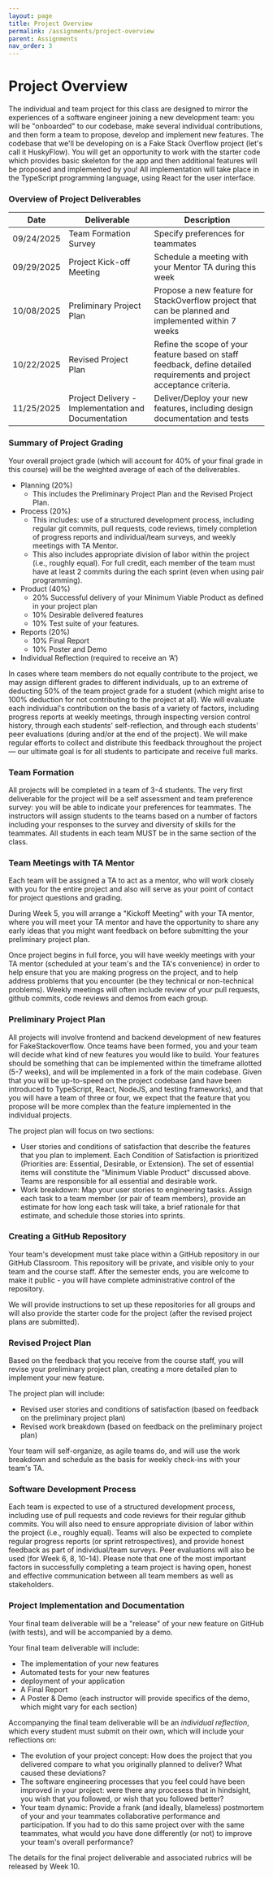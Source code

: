 ```yaml
---
layout: page
title: Project Overview
permalink: /assignments/project-overview
parent: Assignments
nav_order: 3
---
```


# Project Overview
The individual and team project for this class are designed to mirror the experiences of a software engineer joining a new development team:
you will be "onboarded" to our codebase, make several individual contributions, and then form a team to propose, develop and implement new features.
The codebase that we'll be developing on is a Fake Stack Overflow project (let's call it HuskyFlow). You will get an opportunity to work with the starter code which provides basic skeleton for the app and then additional features will be proposed and implemented by you!
All implementation will take place in the TypeScript programming language, using React for the user interface.

### Overview of Project Deliverables

| Date | Deliverable | Description | 
| -----| ----------- | ----------- |
| 09/24/2025| Team Formation Survey | Specify preferences for teammates |
| 09/29/2025| Project Kick-off Meeting | Schedule a meeting with your Mentor TA during this week |
| 10/08/2025 | Preliminary Project Plan | Propose a new feature for StackOverflow project that can be planned and implemented within 7 weeks |
| 10/22/2025 | Revised Project Plan | Refine the scope of your feature based on staff feedback, define detailed requirements and project acceptance criteria. |
| 11/25/2025 | Project Delivery - Implementation and Documentation | Deliver/Deploy your new features, including design documentation and tests |

### Summary of Project Grading
Your overall project grade (which will account for 40% of your final grade in this course) will be the weighted average of each of the deliverables.

* Planning (20%)
  * This includes the Preliminary Project Plan and the Revised Project Plan.
* Process (20%)
  * This includes: use of a structured development process, including regular git commits, pull requests, code reviews, timely completion of progress reports and individual/team surveys, and weekly meetings with TA Mentor.
  * This also includes appropriate division of labor within the project (i.e., roughly equal). For full credit, each member of the team must have at least 2 commits during the each sprint (even when using pair programming).
* Product (40%)
  * 20% Successful delivery of your Minimum Viable Product as defined in your project plan
  * 10% Desirable delivered features
  * 10% Test suite of your features.
* Reports (20%)
  * 10% Final Report
  * 10% Poster and Demo
* Individual Reflection (required to receive an ‘A’)
  
In cases where team members do not equally contribute to the project, we may assign different grades to different individuals, up to an extreme of deducting 50% of the team project grade for a student (which might arise to 100% deduction for not contributing to the project at all).
We will evaluate each individual's contribution on the basis of a variety of factors, including progress reports at weekly meetings, through inspecting version control history, through each students' self-reflection, and through each students' peer evaluations (during and/or at the end of the project).
We will make regular efforts to collect and distribute this feedback throughout the project — our ultimate goal is for all students to participate and receive full marks.

### Team Formation
All projects will be completed in a team of 3-4 students.
The very first deliverable for the project will be a self assessment and team preference survey: you will be able to indicate
your preferences for teammates. The instructors will assign students to the teams based on a number of factors including your responses to the survey and diversity of skills for the teammates.
All students in each team MUST be in the same section of the class.


### Team Meetings with TA Mentor
Each team will be assigned a TA to act as a mentor, who will work closely with you for the entire project and also will serve as your point of contact for project questions and grading. 

During Week 5, you will arrange a "Kickoff Meeting" with your TA mentor, where you will meet your TA mentor and have the opportunity to share any early ideas that you might want feedback on before submitting the your preliminary project plan.

Once project begins in full force, you will have weekly meetings with your TA mentor (scheduled at your team's and the TA's convenience) in order to help ensure that you are making progress on the project, and to help address problems that you encounter (be they technical or non-technical problems). Weekly meetings will often include review of your pull requests, github commits,  code reviews and demos from each group.


###  Preliminary Project Plan
All projects will involve frontend and backend development of new features for FakeStackoverflow.
Once teams have been formed, you and your team will decide what kind of new features you would like to build.
Your features should be something that can be implemented within the timeframe allotted (5-7 weeks), and will be implemented in a fork of the main codebase.
Given that you will be up-to-speed on the project codebase (and have been introduced to TypeScript, React, NodeJS, and testing frameworks),
and that you will have a team of three or four, we expect that the feature that you propose will be more complex than the feature implemented in the individual projects.

The project plan will focus on two sections:
* User stories and conditions of satisfaction that describe the features that you plan to implement. Each Condition of Satisfaction is prioritized (Priorities are: Essential, Desirable, or Extension). The set of essential items will constitute the "Minimum Viable Product" discussed above. Teams are responsible for all essential and desirable work. 
* Work breakdown: Map your user stories to engineering tasks. Assign each task to a team member (or pair of team members), provide an estimate for how long each task will take, a brief rationale for that estimate, and schedule those stories into sprints.

### Creating a GitHub Repository
Your team's development must take place within a GitHub repository in our GitHub Classroom. This repository will be private, and visible only to your team and the course staff. After the semester ends, you are welcome to make it public - you will have complete administrative control of the repository.

We will provide instructions to set up these repositories for all groups and will also provide the starter code for the project (after the revised project plans are submitted).

### Revised Project Plan
Based on the feedback that you receive from the course staff, you will revise your preliminary project plan, creating a more detailed plan to implement your new feature.

The project plan will include:
* Revised user stories and conditions of satisfaction (based on feedback on the preliminary project plan)
* Revised work breakdown (based on feedback on the preliminary project plan)

Your team will self-organize, as agile teams do, and will use the work breakdown and schedule as the basis for weekly check-ins with your team's TA.

### Software Development Process
Each team is expected to use of a structured development process, including use of pull requests and code reviews for their regular github commits. You will also need to ensure appropriate division of labor within the project (i.e., roughly equal). Teams will also be expected to complete regular progress reports (or sprint retrospectives), and provide honest feedback as part of individual/team surveys. Peer evaluations will also be used (for Week 6, 8, 10-14). 
Please note that one of the most important factors in successfully completing a team project is having open, honest and effective communication between all team members as well as stakeholders. 

### Project Implementation and Documentation

Your final team deliverable will be a "release" of your new feature on GitHub (with tests), and will be accompanied by a demo.

Your final team deliverable will include:
* The implementation of your new features
* Automated tests for your new features
* deployment of your application
* A Final Report
* A Poster & Demo (each instructor will provide specifics of the demo, which might vary for each section)
    
Accompanying the final team deliverable will be an *individual reflection*, which every student must submit on their own, which will include your reflections on:
* The evolution of your project concept: How does the project that you delivered compare to what you originally planned to deliver? What caused these deviations?
* The software engineering processes that you feel could have been improved in your project: were there any procesess that in hindsight, you wish that you followed, or wish that you followed better?
* Your team dynamic: Provide a frank (and ideally, blameless) postmortem of your and your teammates collaborative performance and participation. If you had to do this same project over with the same teammates, what would *you* have done differently (or not) to improve your team's overall performance?

The details for the final project deliverable and associated rubrics will be released by Week 10.